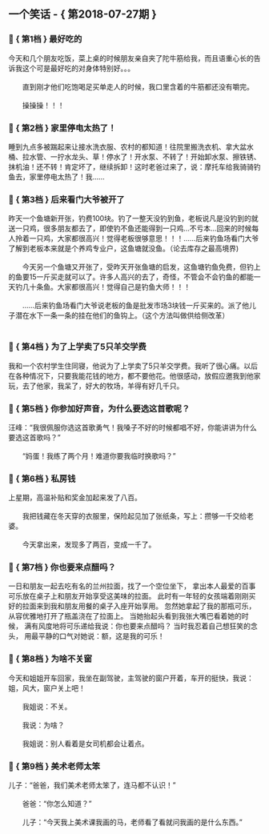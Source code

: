 ## 一个笑话 - { 第2018-07-27期 }
</hr>

### :jack_o_lantern: { 第1档 } 最好吃的
今天和几个朋友吃饭，菜上桌的时候朋友亲自夹了陀牛筋给我，而且语重心长的告诉我这个可是最好吃的对身体特别好。。。<br/><br/>　　直到刚才他们吃饱喝足买单走人的时候，我口里含着的牛筋都还没有嚼完。<br/><br/>　　操操操！！！


### :jack_o_lantern: { 第2档 } 家里停电太热了！
睡到九点多被踹起来让接水洗衣服、农村的都知道！往院里搬洗衣机、拿大盆水桶、拉水管、一拧水龙头、草！停水了！开水泵、不转了！开始卸水泵、擦铁锈、抹机油！还不转！肯定坏了，继续拆卸！这时老爸过来了，说：摩托车给我骑骑钓鱼去，家里停电太热了！我......


### :jack_o_lantern: { 第3档 } 后来看门大爷被开了
昨天一个鱼塘新开张，钓费100块。钓了一整天没钓到鱼，老板说凡是没钓到的就送一只鸡，很多朋友都去了，即使钓不鱼还能得到一只鸡…不亏本…回来的时候每人拎着一只鸡，大家都很高兴！觉得老板很够意思！！！……后来钓鱼场看门大爷了解到老板本来就是个养鸡专业户，这鱼塘就没鱼。（论去库存之最高境界)<br/><br/>　　今天另一个鱼塘又开张了，受昨天开张鱼塘的启发，这鱼塘钓鱼免费，但钓上的鱼要15一斤买走就可以了。许多人高兴的去了，奇怪，不管会不会钓鱼的都能一天钓几十条鱼。大家都很高兴！觉得自己是钓鱼大师！！！<br/><br/>　　……后来钓鱼场看门大爷说老板的鱼是批发市场3块钱一斤买来的。派了他儿子潜在水下一条一条的挂在他们的鱼钩上。（这个方法叫做供给侧改革）<br/><br/>


### :jack_o_lantern: { 第4档 } 为了上学卖了5只羊交学费
我和一个农村学生住同寝，他说为了上学卖了5只羊交学费。我听了很心痛。以后在各种情况下，只要我能花钱的地方，都不要他花。他很感动，放假应邀我到他家玩，去了他家，我呆了，好大的牧场，羊得有好几千只。


### :jack_o_lantern: { 第5档 } 你参加好声音，为什么要选这首歌呢？
汪峰：“我很佩服你选这首歌勇气！我嗓子不好的时候都唱不好，你能讲讲为什么要选这首歌吗？”<br/><br/>　　“妈蛋！我练了两个月！难道你要我临时换歌吗？”


### :jack_o_lantern: { 第6档 } 私房钱
上星期，高温补贴和奖金加起来发了八百。<br/><br/>　　我把钱藏在冬天穿的衣服里，保险起见加了张纸条，写上：攒够一千交给老婆。<br/><br/>　　今天拿出来，发现多了两百，变成一千了。


### :jack_o_lantern: { 第7档 } 你也要来点醋吗？
一日和朋友一起去吃有名的兰州拉面，找了一个空位坐下， 拿出本人最爱的百事可乐放在桌子上和朋友开始享受这美味的拉面。 此时有一年轻的女孩端着刚刚买好的拉面来到我和朋友用餐的桌子入座开始享用。 忽然她拿起了我的那瓶可乐，从容优雅地打开了瓶盖浇在了拉面上。 当她抬起头看到我张大嘴巴看着她的时候， 满有风度地将可乐递给我说：你也要来点醋吗？ 当时我忍着自己想狂笑的念头， 用最平静的口气对她说：额，这是我的可乐！


### :jack_o_lantern: { 第8档 } 为啥不关窗
今天和姐姐开车回家，我坐在副驾驶，主驾驶的窗户开着，车开的挺快，我说：姐，风大，窗户关上吧！<br/><br/>　　我姐说：不关。<br/><br/>　　我说：为啥？<br/><br/>　　我姐说：别人看着是女司机都会让着点。<br/>


### :jack_o_lantern: { 第9档 } 美术老师太笨
儿子：“爸爸，我们美术老师太笨了，连马都不认识！”<br/><br/>　　爸爸：“你怎么知道？”<br/><br/>　　儿子：“今天我上美术课我画的马，老师看了看就问我画的是什么东西。”

